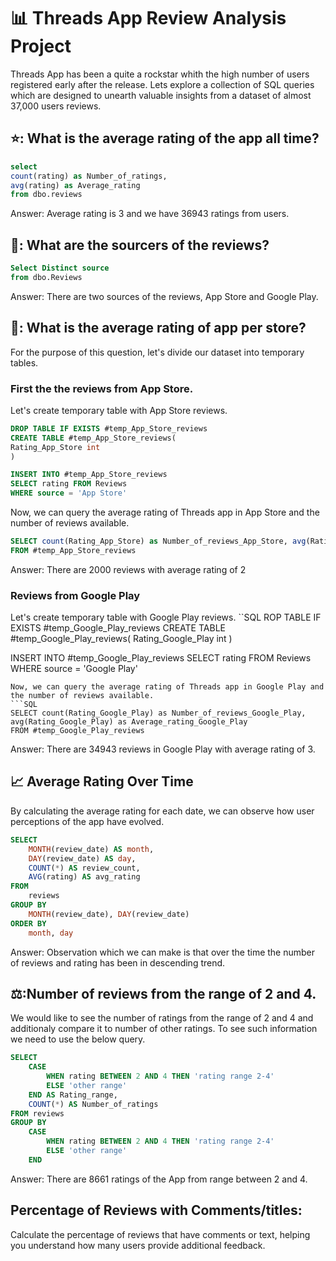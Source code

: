 # :bar_chart: Threads App Review Analysis Project
Threads App has been a quite a rockstar whith the high number of users registered early after the release. Lets explore a collection of SQL queries which are designed to unearth valuable insights from a dataset of almost 37,000 users reviews.

## ⭐: What is the average rating of the app all time?
```SQL
select 
count(rating) as Number_of_ratings, 
avg(rating) as Average_rating
from dbo.reviews
```
Answer: Average rating is 3 and we have 36943 ratings from users.


## 📂: What are the sourcers of the reviews?
```SQL
Select Distinct source
from dbo.Reviews
```
Answer: There are two sources of the reviews, App Store and Google Play.

## 🏪: What is the average rating of app per store?
For the purpose of this question, let's divide our dataset into temporary tables. 
### First the the reviews from App Store.
Let's create temporary table with App Store reviews.
```SQL
DROP TABLE IF EXISTS #temp_App_Store_reviews
CREATE TABLE #temp_App_Store_reviews(
Rating_App_Store int
)

INSERT INTO #temp_App_Store_reviews
SELECT rating FROM Reviews
WHERE source = 'App Store'
```
Now, we can query the average rating of Threads app in App Store and the number of reviews available.
```SQL
SELECT count(Rating_App_Store) as Number_of_reviews_App_Store, avg(Rating_App_Store) as Average_rating_App_Store
FROM #temp_App_Store_reviews
```
Answer: There are 2000 reviews with average rating of 2
### Reviews from Google Play
Let's create temporary table with Google Play reviews.
``SQL
ROP TABLE IF EXISTS #temp_Google_Play_reviews
CREATE TABLE #temp_Google_Play_reviews(
Rating_Google_Play int
)

INSERT INTO #temp_Google_Play_reviews
SELECT rating FROM Reviews
WHERE source = 'Google Play'
```
Now, we can query the average rating of Threads app in Google Play and the number of reviews available.
```SQL
SELECT count(Rating_Google_Play) as Number_of_reviews_Google_Play, avg(Rating_Google_Play) as Average_rating_Google_Play
FROM #temp_Google_Play_reviews
```
Answer: There are 34943 reviews in Google Play with average rating of 3.
## :chart_with_upwards_trend: Average Rating Over Time
By calculating the average rating for each date, we can observe how user perceptions of the app have evolved. 
```SQL
SELECT
    MONTH(review_date) AS month,
	DAY(review_date) AS day,
    COUNT(*) AS review_count,
    AVG(rating) AS avg_rating
FROM
    reviews
GROUP BY
    MONTH(review_date), DAY(review_date)
ORDER BY
    month, day
```
Answer: Observation which we can make is that over the time the number of reviews and rating has been in descending trend. 
## ⚖️:Number of reviews from the range of 2 and 4.
We would like to see the number of ratings from the range of 2 and 4 and additionaly compare it to number of other ratings. To see such information we need to use the below query.
```SQL
SELECT
	CASE 
		WHEN rating BETWEEN 2 AND 4 THEN 'rating range 2-4'
		ELSE 'other range'
	END AS Rating_range,
	COUNT(*) AS Number_of_ratings
FROM reviews
GROUP BY 
	CASE 
		WHEN rating BETWEEN 2 AND 4 THEN 'rating range 2-4'
		ELSE 'other range'
	END
```
Answer: There are 8661 ratings of the App from range between 2 and 4. 

## Percentage of Reviews with Comments/titles:
Calculate the percentage of reviews that have comments or text, helping you understand how many users provide additional feedback.
